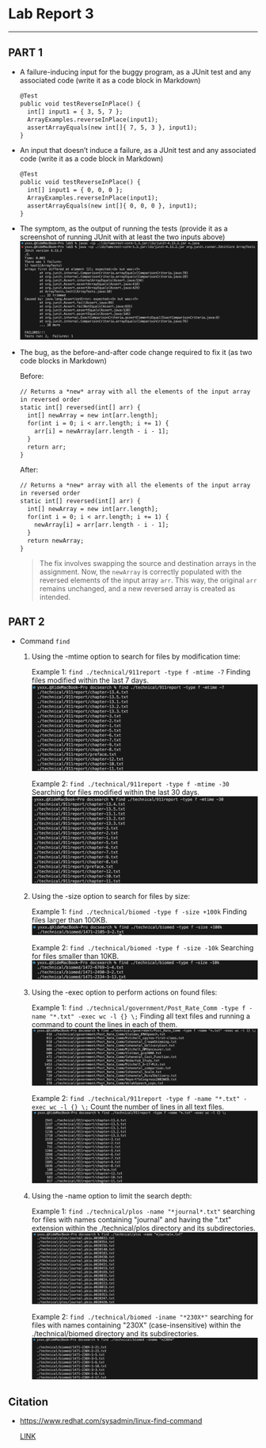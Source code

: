 # Lab Report 3
---
## PART 1
- A failure-inducing input for the buggy program, as a JUnit test and any associated code (write it as a code block in Markdown)
  ```
  @Test 
  public void testReverseInPlace() {
    int[] input1 = { 3, 5, 7 };
    ArrayExamples.reverseInPlace(input1);
    assertArrayEquals(new int[]{ 7, 5, 3 }, input1);
  }
  ```
- An input that doesn’t induce a failure, as a JUnit test and any associated code (write it as a code block in Markdown)
  ```
  @Test 
  public void testReverseInPlace() {
    int[] input1 = { 0, 0, 0 };
    ArrayExamples.reverseInPlace(input1);
    assertArrayEquals(new int[]{ 0, 0, 0 }, input1);
  }
  ```
- The symptom, as the output of running the tests (provide it as a screenshot of running JUnit with at least the two inputs above)
  ![](Screenshot/symptom.png)
- The bug, as the before-and-after code change required to fix it (as two code blocks in Markdown)

  Before:
  ```
  // Returns a *new* array with all the elements of the input array in reversed order
  static int[] reversed(int[] arr) {
    int[] newArray = new int[arr.length];
    for(int i = 0; i < arr.length; i += 1) {
      arr[i] = newArray[arr.length - i - 1];
    }
    return arr;
  }
  ```
  After:
  ```
  // Returns a *new* array with all the elements of the input array in reversed order
  static int[] reversed(int[] arr) {
    int[] newArray = new int[arr.length];
    for(int i = 0; i < arr.length; i += 1) {
      newArray[i] = arr[arr.length - i - 1];
    }
    return newArray;
  }
  ```

  > The fix involves swapping the source and destination arrays in the assignment. Now, the `newArray` is correctly populated with the reversed elements of the input array `arr`. This way, the original `arr` remains unchanged, and a new reversed array is created as intended.
  
## PART 2
- Command `find`
  1. Using the -mtime option to search for files by modification time:
     
     Example 1: `find ./technical/911report -type f -mtime -7` Finding files modified within the last 7 days.
     ![](Screenshot/mtime1.png)
     
     Example 2: `find ./technical/911report -type f -mtime -30` Searching for files modified within the last 30 days.
     ![](Screenshot/mtime2.png)
     
  3. Using the -size option to search for files by size:
     
     Example 1: `find ./technical/biomed -type f -size +100k` Finding files larger than 100KB.
     ![](Screenshot/size1.png)
     
     Example 2: `find ./technical/biomed -type f -size -10k` Searching for files smaller than 10KB.
     ![](Screenshot/size2.png)
     
  5. Using the -exec option to perform actions on found files:
     
     Example 1: `find ./technical/government/Post_Rate_Comm -type f -name "*.txt" -exec wc -l {} \;` Finding all text files and running a command to count the lines in each of them.
     ![](Screenshot/exec1.png)
     
     Example 2: `find ./technical/911report -type f -name "*.txt" -exec wc -l {} \;` Count the number of lines in all text files.
     ![](Screenshot/exec2.png)
     
  7. Using the -name option to limit the search depth:
     
     Example 1: `find ./technical/plos -name "*journal*.txt"` searching for files with names containing "journal" and having the ".txt" extension within the ./technical/plos directory and its subdirectories.
     ![](Screenshot/name1.png)
     
     Example 2: `find ./technical/biomed -iname "*230X*"` searching for files with names containing "230X" (case-insensitive) within the ./technical/biomed directory and its subdirectories.
     ![](Screenshot/name2.png)

## Citation
- https://www.redhat.com/sysadmin/linux-find-command
  
  [LINK](https://www.redhat.com/sysadmin/linux-find-command)
     
